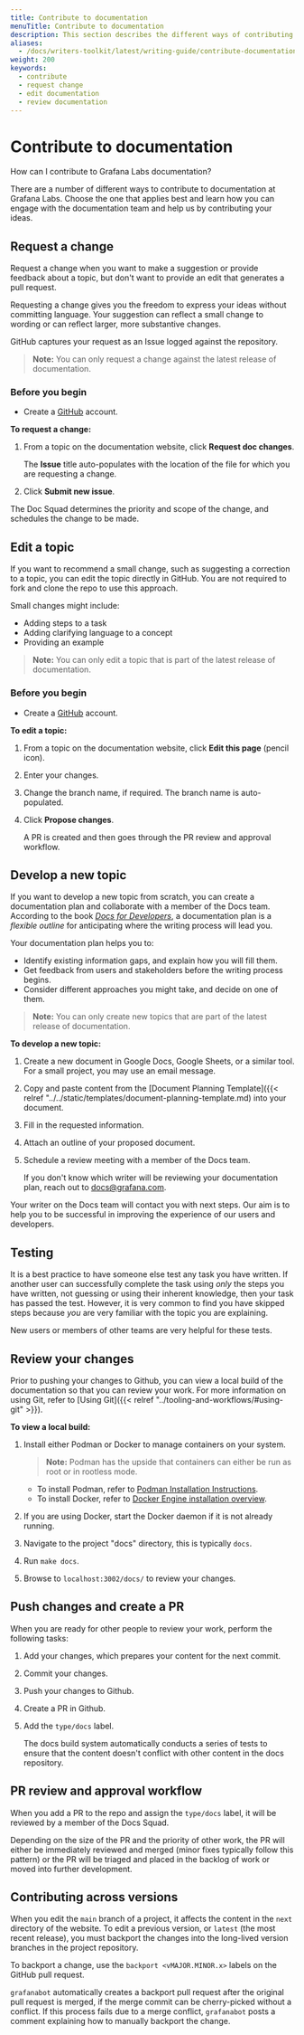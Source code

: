 ```yaml
---
title: Contribute to documentation
menuTitle: Contribute to documentation
description: This section describes the different ways of contributing to documentation.
aliases:
  - /docs/writers-toolkit/latest/writing-guide/contribute-documentation/
weight: 200
keywords:
  - contribute
  - request change
  - edit documentation
  - review documentation
---
```


# Contribute to documentation

How can I contribute to Grafana Labs documentation?

There are a number of different ways to contribute to documentation at Grafana Labs. Choose the one that applies best and learn how you can engage with the documentation team and help us by contributing your ideas.

## Request a change

Request a change when you want to make a suggestion or provide feedback about a topic, but don't want to provide an edit that generates a pull request.

Requesting a change gives you the freedom to express your ideas without committing language. Your suggestion can reflect a small change to wording or can reflect larger, more substantive changes.

GitHub captures your request as an Issue logged against the repository.

> **Note:** You can only request a change against the latest release of documentation.

### Before you begin

- Create a [GitHub](https://www.github.com) account.

**To request a change:**

1. From a topic on the documentation website, click **Request doc changes**.

   The **Issue** title auto-populates with the location of the file for which you are requesting a change.

1. Click **Submit new issue**.

The Doc Squad determines the priority and scope of the change, and schedules the change to be made.

## Edit a topic

If you want to recommend a small change, such as suggesting a correction to a topic, you can edit the topic directly in GitHub. You are not required to fork and clone the repo to use this approach.

Small changes might include:

- Adding steps to a task
- Adding clarifying language to a concept
- Providing an example

> **Note:** You can only edit a topic that is part of the latest release of documentation.

### Before you begin

- Create a [GitHub](https://www.github.com) account.

**To edit a topic:**

1. From a topic on the documentation website, click **Edit this page** (pencil icon).
1. Enter your changes.
1. Change the branch name, if required.
   The branch name is auto-populated.

1. Click **Propose changes**.

   A PR is created and then goes through the PR review and approval workflow.

## Develop a new topic

If you want to develop a new topic from scratch, you can create a documentation plan and collaborate with a member of the Docs team. According to the book [_Docs for Developers_](https://docsfordevelopers.com/), a documentation plan is a _flexible outline_ for anticipating where the writing process will lead you.

Your documentation plan helps you to:

- Identify existing information gaps, and explain how you will fill them.
- Get feedback from users and stakeholders before the writing process begins.
- Consider different approaches you might take, and decide on one of them.

> **Note:** You can only create new topics that are part of the latest release of documentation.

**To develop a new topic:**

1. Create a new document in Google Docs, Google Sheets, or a similar tool. For a small project, you may use an email message.
1. Copy and paste content from the [Document Planning Template]({{< relref "../../static/templates/document-planning-template.md) into your document. 
1. Fill in the requested information. 
1. Attach an outline of your proposed document. 
1. Schedule a review meeting with a member of the Docs team.

   If you don't know which writer will be reviewing your documentation plan, reach out to [docs@grafana.com](mailto:docs@grafana.com). 

Your writer on the Docs team will contact you with next steps. Our aim is to help you to be successful in improving the experience of our users and developers.

## Testing

It is a best practice to have someone else test any task you have written. If another user can successfully complete the task using _only_ the steps you have written, not guessing or using their inherent knowledge, then your task has passed the test. However, it is very common to find you have skipped steps because _you_ are very familiar with the topic you are explaining.

New users or members of other teams are very helpful for these tests.

## Review your changes

Prior to pushing your changes to Github, you can view a local build of the documentation so that you can review your work. For more information on using Git, refer to [Using Git]({{< relref "../tooling-and-workflows/#using-git" >}}).

**To view a local build:**

1. Install either Podman or Docker to manage containers on your system.

    <!-- vale Grafana.Colons = NO -->

   > **Note:** Podman has the upside that containers can either be run as root or in rootless mode.

    <!-- vale Grafana.Colons = YES -->

   - To install Podman, refer to [Podman Installation Instructions](https://podman.io/getting-started/installation).
   - To install Docker, refer to [Docker Engine installation overview](https://docs.docker.com/engine/install/).

1. If you are using Docker, start the Docker daemon if it is not already running.
1. Navigate to the project "docs" directory, this is typically `docs`.
1. Run `make docs`.
1. Browse to `localhost:3002/docs/` to review your changes.

## Push changes and create a PR

When you are ready for other people to review your work, perform the following tasks:

1. Add your changes, which prepares your content for the next commit.
1. Commit your changes.
1. Push your changes to Github.
1. Create a PR in Github.
1. Add the `type/docs` label.

   The docs build system automatically conducts a series of tests to ensure that the content doesn't conflict with other content in the docs repository.

## PR review and approval workflow

When you add a PR to the repo and assign the `type/docs` label, it will be reviewed by a member of the Docs Squad.

Depending on the size of the PR and the priority of other work, the PR will either be immediately reviewed and merged (minor fixes typically follow this pattern) or the PR will be triaged and placed in the backlog of work or moved into further development.

## Contributing across versions

When you edit the `main` branch of a project, it affects the content in the `next` directory of the website.
To edit a previous version, or `latest` (the most recent release), you must backport the changes into the long-lived version branches in the project repository.

To backport a change, use the `backport <vMAJOR.MINOR.x>` labels on the GitHub pull request.

`grafanabot` automatically creates a backport pull request after the original pull request is merged, if the merge commit can be cherry-picked without a conflict.
If this process fails due to a merge conflict, `grafanabot` posts a comment explaining how to manually backport the change.